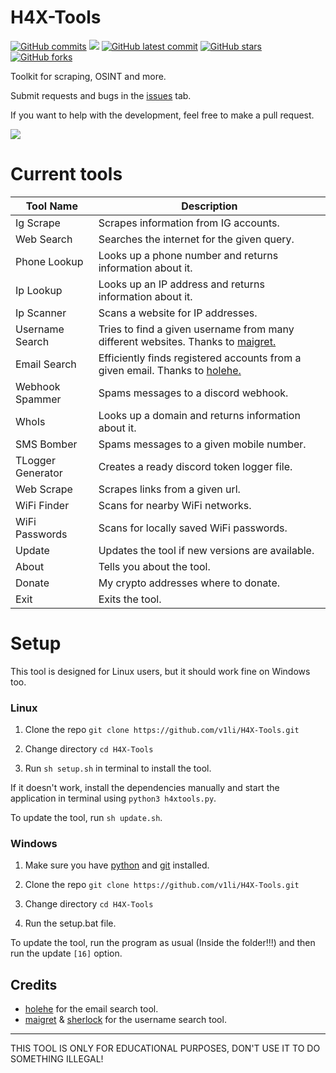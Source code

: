 # H4X-Tools
[![GitHub commits](https://badgen.net/github/commits/V1li/H4X-Tools)](https://GitHub.com/V1li/H4X-Tools/commit/)
![](https://img.shields.io/github/languages/code-size/v1li/h4x-tools)
[![GitHub latest commit](https://badgen.net/github/last-commit/HerraVp/H4X-Tools)](https://GitHub.com/V1li/H4X-Tools/commit/)
[![GitHub stars](https://badgen.net/github/stars/V1li/H4X-Tools)](https://GitHub.com/V1li/H4X-Tools/stargazers/)
[![GitHub forks](https://badgen.net/github/forks/V1li/H4X-Tools)](https://GitHub.com/V1li/H4X-Tools/network/)

Toolkit for scraping, OSINT and more.

Submit requests and bugs in the [issues](https://github.com/V1li/H4X-Tools/issues) tab.

If you want to help with the development, feel free to make a pull request.


![](https://github.com/V1li/H4X-Tools/blob/master/img/gui-v0.2.9.png)

# Current tools
| Tool Name         | Description                                                                                                           |
|-------------------|-----------------------------------------------------------------------------------------------------------------------|
| Ig Scrape         | Scrapes information from IG accounts.                                                                                 |
| Web Search        | Searches the internet for the given query.                                                                            |
| Phone Lookup      | Looks up a phone number and returns information about it.                                                             |
| Ip Lookup         | Looks up an IP address and returns information about it.                                                              |
| Ip Scanner        | Scans a website for IP addresses.                                                                                     |
| Username Search   | Tries to find a given username from many different websites. Thanks to [maigret.](https://github.com/soxoj/maigret)   |
| Email Search      | Efficiently finds registered accounts from a given email. Thanks to [holehe.](https://github.com/megadose/holehe)     |
| Webhook Spammer   | Spams messages to a discord webhook.                                                                                  |
| WhoIs             | Looks up a domain and returns information about it.                                                                   |
| SMS Bomber        | Spams messages to a given mobile number.                                                                              |
| TLogger Generator | Creates a ready discord token logger file.                                                                            |
| Web Scrape        | Scrapes links from a given url.                                                                                       |
| WiFi Finder       | Scans for nearby WiFi networks.                                                                                       |
| WiFi Passwords    | Scans for locally saved WiFi passwords.                                                                               |
| Update            | Updates the tool if new versions are available.                                                                       |
| About             | Tells you about the tool.                                                                                             |
| Donate            | My crypto addresses where to donate.                                                                                  |    
| Exit              | Exits the tool.                                                                                                       |


# Setup
This tool is designed for Linux users, but it should work fine on Windows too.

### Linux
1. Clone the repo `git clone https://github.com/v1li/H4X-Tools.git`

2. Change directory `cd H4X-Tools`

3. Run `sh setup.sh` in terminal to install the tool.

If it doesn't work, install the dependencies manually and start the application in terminal using `python3 h4xtools.py`.

To update the tool, run `sh update.sh`.

### Windows
1. Make sure you have [python](https://www.python.org/downloads/) and [git](https://git-scm.com/downloads) installed.

2. Clone the repo `git clone https://github.com/v1li/H4X-Tools.git`

3. Change directory `cd H4X-Tools`

4. Run the setup.bat file.

To update the tool, run the program as usual (Inside the folder!!!) and then run the update `[16]` option.


## Credits
- [holehe](https://github.com/megadose/holehe) for the email search tool.
- [maigret](https://github.com/soxoj/maigret) & [sherlock](https://github.com/sherlock-project/sherlock) for the username search tool.

-------------------------------------------
THIS TOOL IS ONLY FOR EDUCATIONAL PURPOSES, DON'T USE IT TO DO SOMETHING ILLEGAL!
